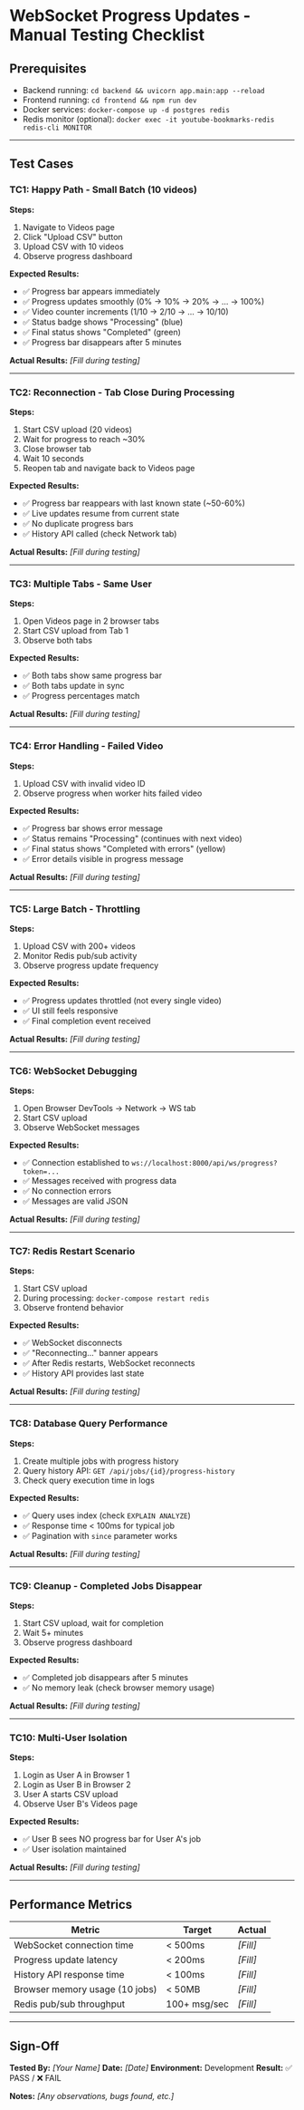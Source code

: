 # WebSocket Progress Updates - Manual Testing Checklist

## Prerequisites

- Backend running: `cd backend && uvicorn app.main:app --reload`
- Frontend running: `cd frontend && npm run dev`
- Docker services: `docker-compose up -d postgres redis`
- Redis monitor (optional): `docker exec -it youtube-bookmarks-redis redis-cli MONITOR`

---

## Test Cases

### TC1: Happy Path - Small Batch (10 videos)

**Steps:**
1. Navigate to Videos page
2. Click "Upload CSV" button
3. Upload CSV with 10 videos
4. Observe progress dashboard

**Expected Results:**
- ✅ Progress bar appears immediately
- ✅ Progress updates smoothly (0% → 10% → 20% → ... → 100%)
- ✅ Video counter increments (1/10 → 2/10 → ... → 10/10)
- ✅ Status badge shows "Processing" (blue)
- ✅ Final status shows "Completed" (green)
- ✅ Progress bar disappears after 5 minutes

**Actual Results:** _[Fill during testing]_

---

### TC2: Reconnection - Tab Close During Processing

**Steps:**
1. Start CSV upload (20 videos)
2. Wait for progress to reach ~30%
3. Close browser tab
4. Wait 10 seconds
5. Reopen tab and navigate back to Videos page

**Expected Results:**
- ✅ Progress bar reappears with last known state (~50-60%)
- ✅ Live updates resume from current state
- ✅ No duplicate progress bars
- ✅ History API called (check Network tab)

**Actual Results:** _[Fill during testing]_

---

### TC3: Multiple Tabs - Same User

**Steps:**
1. Open Videos page in 2 browser tabs
2. Start CSV upload from Tab 1
3. Observe both tabs

**Expected Results:**
- ✅ Both tabs show same progress bar
- ✅ Both tabs update in sync
- ✅ Progress percentages match

**Actual Results:** _[Fill during testing]_

---

### TC4: Error Handling - Failed Video

**Steps:**
1. Upload CSV with invalid video ID
2. Observe progress when worker hits failed video

**Expected Results:**
- ✅ Progress bar shows error message
- ✅ Status remains "Processing" (continues with next video)
- ✅ Final status shows "Completed with errors" (yellow)
- ✅ Error details visible in progress message

**Actual Results:** _[Fill during testing]_

---

### TC5: Large Batch - Throttling

**Steps:**
1. Upload CSV with 200+ videos
2. Monitor Redis pub/sub activity
3. Observe progress update frequency

**Expected Results:**
- ✅ Progress updates throttled (not every single video)
- ✅ UI still feels responsive
- ✅ Final completion event received

**Actual Results:** _[Fill during testing]_

---

### TC6: WebSocket Debugging

**Steps:**
1. Open Browser DevTools → Network → WS tab
2. Start CSV upload
3. Observe WebSocket messages

**Expected Results:**
- ✅ Connection established to `ws://localhost:8000/api/ws/progress?token=...`
- ✅ Messages received with progress data
- ✅ No connection errors
- ✅ Messages are valid JSON

**Actual Results:** _[Fill during testing]_

---

### TC7: Redis Restart Scenario

**Steps:**
1. Start CSV upload
2. During processing: `docker-compose restart redis`
3. Observe frontend behavior

**Expected Results:**
- ✅ WebSocket disconnects
- ✅ "Reconnecting..." banner appears
- ✅ After Redis restarts, WebSocket reconnects
- ✅ History API provides last state

**Actual Results:** _[Fill during testing]_

---

### TC8: Database Query Performance

**Steps:**
1. Create multiple jobs with progress history
2. Query history API: `GET /api/jobs/{id}/progress-history`
3. Check query execution time in logs

**Expected Results:**
- ✅ Query uses index (check `EXPLAIN ANALYZE`)
- ✅ Response time < 100ms for typical job
- ✅ Pagination with `since` parameter works

**Actual Results:** _[Fill during testing]_

---

### TC9: Cleanup - Completed Jobs Disappear

**Steps:**
1. Start CSV upload, wait for completion
2. Wait 5+ minutes
3. Observe progress dashboard

**Expected Results:**
- ✅ Completed job disappears after 5 minutes
- ✅ No memory leak (check browser memory usage)

**Actual Results:** _[Fill during testing]_

---

### TC10: Multi-User Isolation

**Steps:**
1. Login as User A in Browser 1
2. Login as User B in Browser 2
3. User A starts CSV upload
4. Observe User B's Videos page

**Expected Results:**
- ✅ User B sees NO progress bar for User A's job
- ✅ User isolation maintained

**Actual Results:** _[Fill during testing]_

---

## Performance Metrics

| Metric | Target | Actual |
|--------|--------|--------|
| WebSocket connection time | < 500ms | _[Fill]_ |
| Progress update latency | < 200ms | _[Fill]_ |
| History API response time | < 100ms | _[Fill]_ |
| Browser memory usage (10 jobs) | < 50MB | _[Fill]_ |
| Redis pub/sub throughput | 100+ msg/sec | _[Fill]_ |

---

## Sign-Off

**Tested By:** _[Your Name]_
**Date:** _[Date]_
**Environment:** Development
**Result:** ✅ PASS / ❌ FAIL

**Notes:** _[Any observations, bugs found, etc.]_
